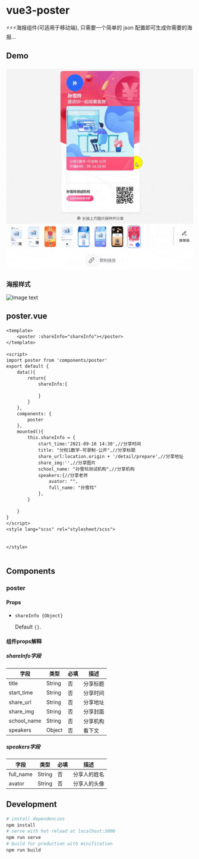 # vue3-poster
⚡⚡⚡海报组件(可适用于移动端), 只需要一个简单的 json 配置即可生成你需要的海报...

## Demo
###
![Image text](https://github.com/hacfins/vue3-poster/raw/master/src/assets/demo2.gif)

### 海报样式

![Image text](https://github.com/hacfins/vue3-poster/raw/master/src/assets/sprite.png)


## poster.vue

``` vue
<template>
    <poster :shareInfo="shareInfo"></poster>
</template>

<script>
import poster from 'components/poster'
export default {
    data(){
        return{
            shareInfo:{
            
            }
        }
    },
    components: {
        poster
    },
    mounted(){
        this.shareInfo = {
            start_time:'2021-09-16 14:30',//分享时间
            title: "分校1数学-可录制-公开",//分享标题
            share_url:location.origin + '/detail/prepare',//分享地址
            share_img:'',//分享图片
            school_name: "孙雪玲测试机构",//分享机构
            speakers:{//分享老师
                avator: "",
                full_name: "孙雪玲"
            },
        }

    }
}
</script>
<style lang="scss" rel="stylesheet/scss">


</style>


```

## Components

### poster

#### Props

* `shareInfo {Object}`

  Default `{}`.

#### 组件props解释

##### shareInfo字段

| 字段            | 类型    | 必填 | 描述     |
| --------------- | ------- | ---- | -------- |
| title           | String  | 否   | 分享标题 |
| start_time      | String  | 否   | 分享时间 |
| share_url       | String  | 否   | 分享地址 |
| share_img       | String  | 否   | 分享封面 |
| school_name     | String  | 否   | 分享机构 |
| speakers        | Object  | 否   | 看下文   |

##### speakers字段

| 字段            | 类型    | 必填 | 描述         |
| --------------- | ------- | ---- | ------------ |
| full_name       | String  | 否   | 分享人的姓名 |
| avator          | String  | 否   | 分享人的头像 |

## Development

``` bash
# install dependencies
npm install
# serve with hot reload at localhost:3000
npm run serve
# build for production with minification
npm run build
```